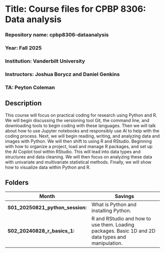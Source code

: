 # Title: Course files for CPBP 8306: Data analysis
### Repository name: cpbp8306-dataanalysis
### Year: Fall 2025
### Institution: Vanderbilt University
### Instructors: Joshua Borycz and Daniel Genkins
### TA: Peyton Coleman

## Description
This course will focus on practical coding for research using Python and R. We will begin discussing the versioning tool Git, the command line, and downloading tools to begin coding with these languages. Then we will talk about how to use Jupyter notebooks and responsibly use AI to help with the coding process. Next, we will begin reading, writing, and analyzing data and images with Python. We will then shift to using R and RStudio. Beginning with how to organize a project, load and manage R packages, and set up the AI Copilot tool within RStudio. This will lead into data types and structures and data cleaning. We will then focus on analyzing these data with univariate and multivariate statistical methods. Finally, we will show how to visualize data within Python and R.
## Folders
| Month    | Savings |
| -------- | ------- |
| **S01_20250821_python_session:** | What is Python and installing Python. |
| **S02_20240828_r_basics_1:**     | R and RStudio and how to use them. Loading packages. Basic 1D and 2D data types and manipulation. |
